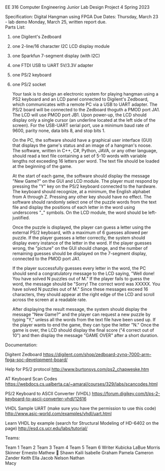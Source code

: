 EE 316 Computer Engineering Junior Lab
Design Project 4
Spring 2023

Specification:   Digital Hangman using FPGA
Due Dates:      	Thursday, March 23 - lab demo
 		Monday,   March 25, written report due. 	
Parts List: 	
1.	one Digilent's Zedboard 
2.	one 2-line/16  character I2C LCD display module
3.	one Sparkfun 7-segment display (with I2C)
4.	one FTDI USB to UART 5V/3.3V adapter
5.	one PS/2 keyboard 
6.	one PS/2 socket 

	Your task is to design an electronic system for playing hangman using a PS2 keyboard and an LCD panel connected to Digilent's Zedboard, 
  which communicates with a remote PC via a USB to UART adapter. The PS/2 board will be connected to the Zedboard thoguth a PMOD port JA1. 
  The LCD will use PMOD port JB1. Upon power-up, the LCD should display only a single cursor (an underline located at the left side of the screen). 
  For the USB-UART serial port, use a minimum baud rate of 9600, parity none, data bits 8, and stop bits 1.

	On the PC, the software should have a graphical user interface (GUI) that displays the game's status and an image of a hangman's noose. 
  The software, written in C++, C#, Python, JAVA, or any other language, should read a text file containing a set of 5-10 words with 
  variable lengths not exceeding 16 letters per word. The text file should be loaded at the beginning of the game.

	At the start of each game, the software should display the message "New Game?" on the GUI and LCD module. 
  The player must respond by pressing the "Y" key on the PS/2 keyboard connected to the hardware. 
  The keyboard should recognize, at a minimum, the English alphabet from A through Z. 
  Pressing any other key should have no effect. The software should randomly select one of the puzzle words 
  from the text file and display the positions of each letter in the word using underscores "_" symbols. 
  On the LCD module, the word should be left-justified. 

	Once the puzzle is displayed, the player can guess a letter using the external PS/2 keyboard, with a maximum of 6 guesses allowed per puzzle. 
  If the player guesses a letter correctly, the system should display every instance of the letter in the word. 
  If the player guesses wrong, the "picture" on the GUI should change, and the number of remaining guesses should be displayed on the 
  7-segment display, connected to the PMOD port JA1.

	If the player successfully guesses every letter in the word, the PC should send a congratulatory message to the LCD saying, 
  "Well done! You have solved N puzzles out of M." If the player fails to guess the word, the message should be 
  "Sorry! The correct word was XXXXX. You have solved N puzzles out of M." Since these messages exceed 16 characters, 
  they should appear at the right edge of the LCD and scroll across the screen at a readable rate.

	After displaying the result message, the system should display the message "New Game?" and the player can request a new puzzle by 
  typing "Y," unless all the words from the text file have been used up. If the player wants to end the game, they can type the letter "N." 
  Once the game is over, the LCD should display the final score ("4 correct out of 10") and then display the message "GAME OVER" after a short duration.


Documentation:

Digitent Zedboard
https://digilent.com/shop/zedboard-zynq-7000-arm-fpga-soc-development-board/

Help for PS/2 protocol
http://www.burtonsys.com/ps2_chapweske.htm

AT Keyboard Scan Codes
https://webdocs.cs.ualberta.ca/~amaral/courses/329/labs/scancodes.html

PS/2 Keyboard to ASCII Converter (VHDL)
https://forum.digikey.com/t/ps-2-keyboard-to-ascii-converter-vhdl/12616

VHDL Sample UART (make sure you have the permission to use this code)
http://www.asic-world.com/examples/vhdl/uart.html

Learn VHDL by example (search for Structural Modeling of HD-6402 on the page)
http://esd.cs.ucr.edu/labs/tutorial/   


Teams:


Team 1	Team 2	Team 3	  Team 4	Team 5	  Team 6	Writer
Kubicka	LaBue	  Morris	  Skinner	Ernesto	  Mathew	
Shawn	  Kaili	  Isabelle	Graham	Pamela	  Cameron	 
Zander	Keith	  Ella	    Jacob	  Nelson	  Nathan	 
 	      Macy	 	 	 	 	 

